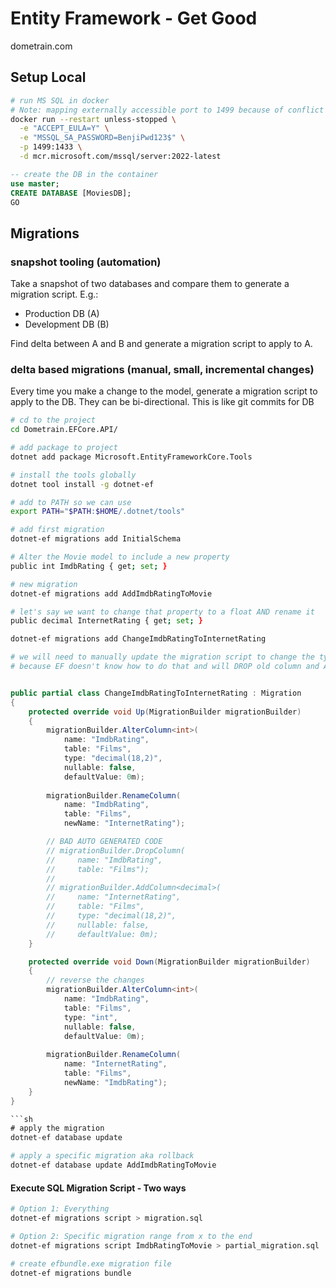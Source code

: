 # Entity Framework - Get Good

dometrain.com

## Setup Local

```sh
# run MS SQL in docker
# Note: mapping externally accessible port to 1499 because of conflict with local SQL Server
docker run --restart unless-stopped \
  -e "ACCEPT_EULA=Y" \
  -e "MSSQL_SA_PASSWORD=BenjiPwd123$" \
  -p 1499:1433 \
  -d mcr.microsoft.com/mssql/server:2022-latest
```

```sql
-- create the DB in the container
use master;
CREATE DATABASE [MoviesDB];
GO
```

## Migrations

### snapshot tooling (automation)

Take a snapshot of two databases and compare them to generate a migration script.
E.g.:

- Production DB (A)
- Development DB (B)

Find delta between A and B and generate a migration script to apply to A.

### delta based migrations (manual, small, incremental changes)

Every time you make a change to the model, generate a migration script to apply to the DB.
They can be bi-directional. This is like git commits for DB

```sh
# cd to the project
cd Dometrain.EFCore.API/

# add package to project
dotnet add package Microsoft.EntityFrameworkCore.Tools

# install the tools globally
dotnet tool install -g dotnet-ef    

# add to PATH so we can use
export PATH="$PATH:$HOME/.dotnet/tools"

# add first migration
dotnet-ef migrations add InitialSchema    

# Alter the Movie model to include a new property
public int ImdbRating { get; set; }

# new migration
dotnet-ef migrations add AddImdbRatingToMovie

# let's say we want to change that property to a float AND rename it
public decimal InternetRating { get; set; }

dotnet-ef migrations add ChangeImdbRatingToInternetRating

# we will need to manually update the migration script to change the type and rename the column
# because EF doesn't know how to do that and will DROP old column and ADD new column instead of ALTER
```

```csharp

public partial class ChangeImdbRatingToInternetRating : Migration
{
    protected override void Up(MigrationBuilder migrationBuilder)
    {
        migrationBuilder.AlterColumn<int>(
            name: "ImdbRating",
            table: "Films",
            type: "decimal(18,2)",
            nullable: false,
            defaultValue: 0m);
        
        migrationBuilder.RenameColumn(
            name: "ImdbRating",
            table: "Films",
            newName: "InternetRating");

        // BAD AUTO GENERATED CODE
        // migrationBuilder.DropColumn(
        //     name: "ImdbRating",
        //     table: "Films");
        //
        // migrationBuilder.AddColumn<decimal>(
        //     name: "InternetRating",
        //     table: "Films",
        //     type: "decimal(18,2)",
        //     nullable: false,
        //     defaultValue: 0m);
    }

    protected override void Down(MigrationBuilder migrationBuilder)
    {
        // reverse the changes
        migrationBuilder.AlterColumn<int>(
            name: "ImdbRating",
            table: "Films",
            type: "int",
            nullable: false,
            defaultValue: 0m);
        
        migrationBuilder.RenameColumn(
            name: "InternetRating",
            table: "Films",
            newName: "ImdbRating");
    }
}

```sh
# apply the migration
dotnet-ef database update
```

```sh
# apply a specific migration aka rollback
dotnet-ef database update AddImdbRatingToMovie  
```

#### Execute SQL Migration Script - Two ways

```sh
# Option 1: Everything
dotnet-ef migrations script > migration.sql

# Option 2: Specific migration range from x to the end
dotnet-ef migrations script ImdbRatingToMovie > partial_migration.sql
```

```sh
# create efbundle.exe migration file
dotnet-ef migrations bundle
```